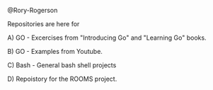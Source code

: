 @Rory-Rogerson

Repositories are here for 

A)  GO - Excercises from "Introducing Go" and "Learning Go" books.

B)  GO - Examples from Youtube.

C)  Bash - General bash shell projects

D)  Repoistory for the ROOMS project.

<!---
Rory-Rogerson/Rory-Rogerson is a ✨ special ✨ repository because its `README.md` (this file) appears on your GitHub profile.
You can click the Preview link to take a look at your changes.
--->
